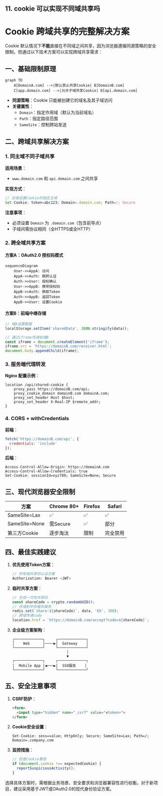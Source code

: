 ## 11. cookie 可以实现不同域共享吗

# Cookie 跨域共享的完整解决方案

Cookie 默认情况下**不能**直接在不同域之间共享，因为浏览器遵循同源策略的安全限制。但通过以下技术方案可以实现跨域共享需求：

## 一、基础限制原理

```mermaid
graph TD
    A[DomainA.com] -->|默认禁止共享Cookie| B[DomainB.com]
    C[app.domain.com] -->|允许子域共享Cookie| D[api.domain.com]
```

- **同源策略**：Cookie 只能被创建它的域名及其子域访问
- **关键属性**：
    - `Domain`：指定作用域（默认为当前域名）
    - `Path`：指定路径范围
    - `SameSite`：控制跨站发送

## 二、跨域共享解决方案

### 1. 同主域不同子域共享

**适用场景**：
- `www.domain.com` 和 `api.domain.com` 之间共享

**实现方式**：
```javascript
// 后端设置Cookie时指定主域
Set-Cookie: token=abc123; Domain=.domain.com; Path=/; Secure
```

**注意事项**：
- 必须设置 `Domain` 为 `.domain.com`（包含前导点）
- 子域间需协议相同（全HTTPS或全HTTP）

### 2. 跨全域共享方案

#### 方案A：OAuth2.0 授权码模式
```mermaid
sequenceDiagram
    User->>AppA: 访问
    AppA->>Auth: 跳转认证
    Auth->>User: 授权确认
    User->>AppB: 携带授权码
    AppB->>Auth: 换取Token
    Auth->>AppB: 返回Token
    AppB->>User: 设置Cookie
```

#### 方案B：前端中继存储
```javascript
// 域A设置数据
localStorage.setItem('sharedData', JSON.stringify(data));

// 通过iframe传递给域B
const iframe = document.createElement('iframe');
iframe.src = 'https://domainB.com/receiver.html';
document.body.appendChild(iframe);
```

### 3. 服务端代理转发

**Nginx 配置示例**：
```nginx
location /api/shared-cookie {
    proxy_pass https://domainB.com/api;
    proxy_cookie_domain domainB.com domainA.com;
    proxy_set_header Host $host;
    proxy_set_header X-Real-IP $remote_addr;
}
```

### 4. CORS + withCredentials

**前端**：
```javascript
fetch('https://domainB.com/api', {
  credentials: 'include'
});
```

**后端**：
```http
Access-Control-Allow-Origin: https://domainA.com
Access-Control-Allow-Credentials: true
Set-Cookie: sessionId=xyz789; SameSite=None; Secure
```

## 三、现代浏览器安全限制

| 方案               | Chrome 80+ | Firefox | Safari |
|--------------------|------------|---------|--------|
| SameSite=Lax       | ✅         | ✅      | ✅     |
| SameSite=None      | 需Secure   | ✅      | 部分   |
| 第三方Cookie       | 逐步淘汰   | 限制    | 完全禁用 |

## 四、最佳实践建议

1. **优先使用Token方案**：
   ```javascript
   // 所有域共享的认证方案
   Authorization: Bearer <JWT>
   ```

2. **临时共享方案**：
   ```javascript
   // 生成一次性共享码
   const shareCode = crypto.randomUUID();
   // 存储到中央缓存服务
   redis.set(`share:${shareCode}`, data, 'EX', 300);
   // 跨域传递code
   location.href = `https://domainB.com/accept?code=${shareCode}`;
   ```

3. **企业级方案架构**：
   ```
   ┌─────────────┐     ┌─────────────┐
   │    Web      │────▶│  Gateway    │
   └─────────────┘     └─────────────┘
                            │
                            ▼
   ┌─────────────┐     ┌─────────────┐
   │  Mobile App │◀───▶│  SSO服务    │
   └─────────────┘     └─────────────┘
   ```

## 五、安全注意事项

1. **CSRF防护**：
   ```html
   <form>
     <input type="hidden" name="_csrf" value="<token>">
   </form>
   ```

2. **Cookie安全设置**：
   ```http
   Set-Cookie: sess=value; HttpOnly; Secure; SameSite=Lax; Path=/; Domain=.company.com
   ```

3. **监控措施**：
   ```javascript
   // 检查Cookie篡改
   if (document.cookie !== expectedCookie) {
     reportSuspiciousActivity();
   }
   ```

选择具体方案时，需根据业务场景、安全要求和浏览器兼容性进行权衡。对于新项目，建议采用基于JWT或OAuth2.0的现代身份验证方案。
